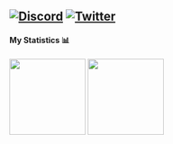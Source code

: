 [![Discord](https://img.shields.io/badge/discord-5865F2?style=for-the-badge&logo=discord&logoColor=white)](https://discord.com/users/787357615051112501)
[![Twitter](https://img.shields.io/badge/twitter-1DA1F2?style=for-the-badge&logo=twitter&logoColor=white)](https://twitter.com/unsniped)
---


#### My Statistics 📊 

<div>
  <img height="135px" src="https://github-readme-stats.vercel.app/api?username=switchful&theme=tokyonight&show_icons=true&hide_title=true&hide_border=true&hide_rank=true&include_all_commits=true&count_private=true&line_height=21">
  <img height="135px" src="https://github-readme-stats.vercel.app/api/top-langs/?username=switchful&theme=tokyonight&&hide_title=true&hide_border=true&layout=compact&langs_count=8">
</div>
